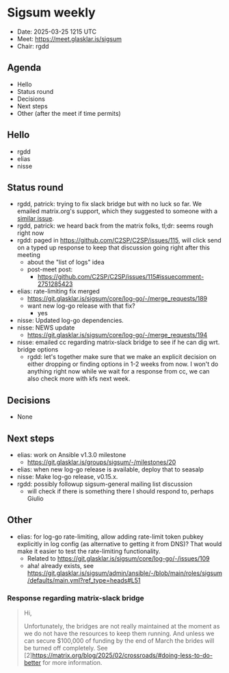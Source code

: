 # Sigsum weekly

- Date: 2025-03-25 1215 UTC
- Meet: https://meet.glasklar.is/sigsum
- Chair: rgdd

## Agenda

- Hello
- Status round
- Decisions
- Next steps
- Other (after the meet if time permits)

## Hello

- rgdd
- elias
- nisse

## Status round

- rgdd, patrick: trying to fix slack bridge but with no luck so far. We emailed
  matrix.org's support, which they suggested to someone with a
  [similar issue](https://github.com/matrix-org/matrix-appservice-slack/issues/749).
- rgdd, patrick: we heard back from the matrix folks, tl;dr: seems rough right
  now
- rgdd: paged in <https://github.com/C2SP/C2SP/issues/115>, will click send on a
  typed up response to keep that discussion going right after this meeting
  - about the "list of logs" idea
  - post-meet post:
    - https://github.com/C2SP/C2SP/issues/115#issuecomment-2751285423
- elias: rate-limiting fix merged
  - https://git.glasklar.is/sigsum/core/log-go/-/merge_requests/189
  - want new log-go release with that fix?
    - yes
- nisse: Updated log-go dependencies.
- nisse: NEWS update
  - https://git.glasklar.is/sigsum/core/log-go/-/merge_requests/194
- nisse: emailed cc regarding matrix-slack bridge to see if he can dig wrt.
  bridge options
  - rgdd: let's together make sure that we make an explicit decision on either
    dropping or finding options in 1-2 weeks from now. I won't do anything right
    now while we wait for a response from cc, we can also check more with kfs
    next week.

## Decisions

- None

## Next steps

- elias: work on Ansible v1.3.0 milestone
  - https://git.glasklar.is/groups/sigsum/-/milestones/20
- elias: when new log-go release is available, deploy that to seasalp
- nisse: Make log-go release, v0.15.x.
- rgdd: possibly followup sigsum-general mailing list discussion
  - will check if there is something there I should respond to, perhaps Giulio

## Other

- elias: for log-go rate-limiting, allow adding rate-limit token pubkey
  explicitly in log config (as alternative to getting it from DNS)? That would
  make it easier to test the rate-limiting functionality.
  - Related to https://git.glasklar.is/sigsum/core/log-go/-/issues/109
  - aha! already exists, see
    https://git.glasklar.is/sigsum/admin/ansible/-/blob/main/roles/sigsum/defaults/main.yml?ref_type=heads#L51

### Response regarding matrix-slack bridge

> Hi,
>
> Unfortunately, the bridges are not really maintained at the moment as we do
> not have the resources to keep them running. And unless we can secure $100,000
> of funding by the end of March the brides will be turned off completely. See
> [2]https://matrix.org/blog/2025/02/crossroads/#doing-less-to-do-better for
> more information.
